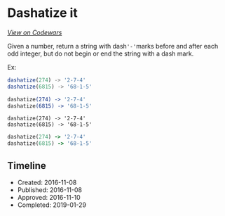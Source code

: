 # Dashatize it
[*View on Codewars*](https://www.codewars.com/kata/dashatize-it)

Given a number, return a string with dash``` '-' ```marks before and after each odd integer,  but do not begin or end the string with a dash mark.

Ex:
```javascript
dashatize(274) -> '2-7-4'
dashatize(6815) -> '68-1-5'
```
```coffeescript
dashatize(274) -> '2-7-4'
dashatize(6815) -> '68-1-5'
```
```crystal
dashatize(274) -> '2-7-4'
dashatize(6815) -> '68-1-5'
```
```ruby
dashatize(274) -> '2-7-4'
dashatize(6815) -> '68-1-5'
```


## Timeline
- Created: 2016-11-08
- Published: 2016-11-08
- Approved: 2016-11-10
- Completed: 2019-01-29